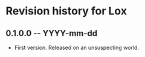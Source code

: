 # Revision history for Lox

## 0.1.0.0 -- YYYY-mm-dd

* First version. Released on an unsuspecting world.
